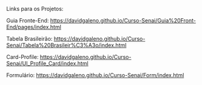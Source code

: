 Links para os Projetos:

Guia Fronte-End:
https://davidgaleno.github.io/Curso-Senai/Guia%20Front-End/pages/index.html

Tabela Brasileirão:
https://davidgaleno.github.io/Curso-Senai/Tabela%20Brasileir%C3%A3o/index.html

Card-Profile:
https://davidgaleno.github.io/Curso-Senai/UI_Profile_Card/index.html

Formulário:
https://davidgaleno.github.io/Curso-Senai/Form/index.html
